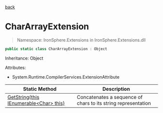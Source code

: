﻿[back](/IronSphere.Extensions/types)

# CharArrayExtension

> Namespace: IronSphere.Extensions in  IronSphere.Extensions.dll



```csharp
public static class CharArrayExtension : Object
```
Inheritance: Object



Attributes:
        
* System.Runtime.CompilerServices.ExtensionAttribute




| Static Method | Description |
| --- | --- |
| [GetString(this IEnumerable&lt;Char&gt; this)](CharArrayExtension_GetString(IEnumerable-Char-)) | Concatenates a sequence of chars to its string representation |
